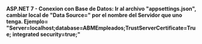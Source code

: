**ASP.NET 7 - Conexion con Base de Datos: Ir al archivo "appsettings.json", cambiar local de "Data Source=" por el nombre del Servidor que uno tenga. Ejemplo= "Server=localhost;database=ABMEmpleados;TrustServerCertificate=True; integrated security=true;"**
